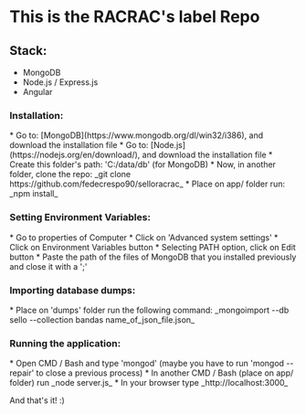 # This is the RACRAC's label Repo
## Stack:
* MongoDB
* Node.js / Express.js
* Angular
<h3>Installation:</h3>
* Go to: [MongoDB](https://www.mongodb.org/dl/win32/i386), and download the installation file
* Go to: [Node.js](https://nodejs.org/en/download/), and download the installation file
* Create this folder's path: 'C:/data/db' (for MongoDB)
* Now, in another folder, clone the repo: _git clone https://github.com/fedecrespo90/selloracrac_
* Place on app/ folder run: _npm install_
<h3>Setting Environment Variables:</h3>
* Go to properties of Computer
* Click on 'Advanced system settings'
* Click on Environment Variables button
* Selecting PATH option, click on Edit button
* Paste the path of the files of MongoDB that you installed previously and close it with a ';'
<h3>Importing database dumps:</h3>
* Place on 'dumps' folder run the following command: _mongoimport --db sello --collection bandas name_of_json_file.json_
<h3>Running the application:</h3>
* Open CMD / Bash and type 'mongod' (maybe you have to run 'mongod --repair' to close a previous process)
* In another CMD / Bash (place on app/ folder) run _node server.js_
* In your browser type _http://localhost:3000_

And that's it! :)
